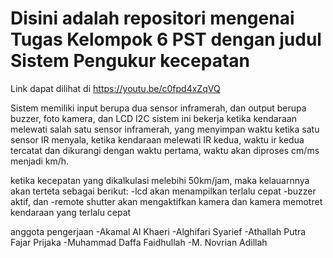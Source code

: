 # Disini adalah repositori mengenai Tugas Kelompok 6 PST dengan judul Sistem Pengukur kecepatan

Link dapat dilihat di https://youtu.be/c0fpd4xZqVQ

Sistem memiliki input berupa dua sensor inframerah, dan output berupa buzzer, foto kamera, dan LCD I2C
sistem ini bekerja ketika kendaraan melewati salah satu sensor inframerah, yang menyimpan waktu ketika satu sensor IR menyala, ketika kendaraan melewati IR kedua, waktu ir kedua tercatat dan dikurangi dengan waktu pertama, waktu akan diproses cm/ms menjadi km/h.

ketika kecepatan yang dikalkulasi melebihi 50km/jam, maka kelauarnnya akan terteta sebagai berikut:
-lcd akan menampilkan terlalu cepat
-buzzer aktif, dan
-remote shutter akan mengaktifkan kamera dan kamera memotret kendaraan yang terlalu cepat

anggota pengerjaan
-Akamal Al Khaeri
-Alghifari Syarief
-Athallah Putra Fajar Prijaka
-Muhammad Daffa Faidhullah
-M. Novrian Adillah